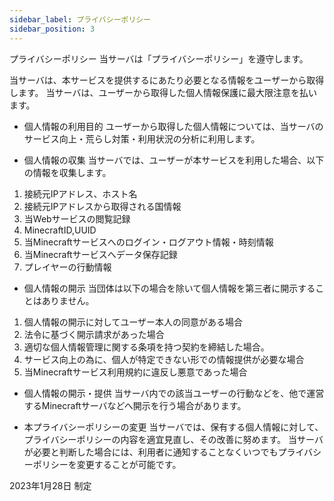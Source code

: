 ```yaml
---
sidebar_label: プライバシーポリシー
sidebar_position: 3
---
```


プライバシーポリシー
当サーバは「プライバシーポリシー」を遵守します。

当サーバは、本サービスを提供するにあたり必要となる情報をユーザーから取得します。
当サーバは、ユーザーから取得した個人情報保護に最大限注意を払います。

- 個人情報の利用目的
ユーザーから取得した個人情報については、当サーバのサービス向上・荒らし対策・利用状況の分析に利用します。

- 個人情報の収集
当サーバでは、ユーザーが本サービスを利用した場合、以下の情報を収集します。

1. 接続元IPアドレス、ホスト名
2. 接続元IPアドレスから取得される国情報
3. 当Webサービスの閲覧記録
4. MinecraftID,UUID
5. 当Minecraftサービスへのログイン・ログアウト情報・時刻情報
6. 当Minecraftサービスへデータ保存記録
7. プレイヤーの行動情報

- 個人情報の開示
当団体は以下の場合を除いて個人情報を第三者に開示することはありません。

1. 個人情報の開示に対してユーザー本人の同意がある場合
2. 法令に基づく開示請求があった場合
3. 適切な個人情報管理に関する条項を持つ契約を締結した場合。
4. サービス向上の為に、個人が特定できない形での情報提供が必要な場合
5. 当Minecraftサービス利用規約に違反し悪意であった場合

- 個人情報の開示・提供
当サーバ内での該当ユーザーの行動などを、他で運営するMinecraftサーバなどへ開示を行う場合があります。

- 本プライバシーポリシーの変更
当サーバでは、保有する個人情報に対して、プライバシーポリシーの内容を適宜見直し、その改善に努めます。
当サーバが必要と判断した場合には、利用者に通知することなくいつでもプライバシーポリシーを変更することが可能です。

2023年1月28日 制定
